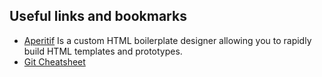 ## Useful links and bookmarks

* [Aperitif](https://aperitif.io/) Is a custom HTML boilerplate designer allowing you to rapidly build HTML templates and prototypes.
* [Git Cheatsheet](http://files.zeroturnaround.com/pdf/zt_git_cheat_sheet.pdf)
